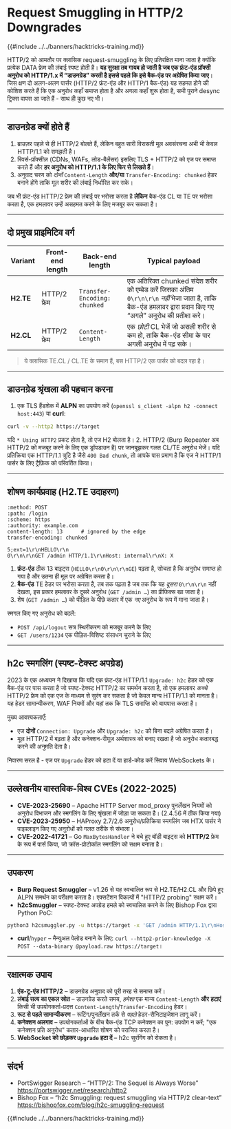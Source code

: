 # Request Smuggling in HTTP/2 Downgrades

{{#include ../../banners/hacktricks-training.md}}

HTTP/2 को आमतौर पर क्लासिक request-smuggling के लिए प्रतिरक्षित माना जाता है क्योंकि प्रत्येक DATA फ्रेम की लंबाई स्पष्ट होती है। **यह सुरक्षा तब गायब हो जाती है जब एक फ्रंट-एंड प्रॉक्सी अनुरोध को HTTP/1.x में “डाउनग्रेड” करती है इससे पहले कि इसे बैक-एंड पर अग्रेषित किया जाए**। जिस क्षण दो अलग-अलग पार्सर (HTTP/2 फ्रंट-एंड और HTTP/1 बैक-एंड) यह सहमत होने की कोशिश करते हैं कि एक अनुरोध कहाँ समाप्त होता है और अगला कहाँ शुरू होता है, सभी पुराने desync ट्रिक्स वापस आ जाते हैं - साथ ही कुछ नए भी।

---
## डाउनग्रेड क्यों होते हैं

1. ब्राउज़र पहले से ही HTTP/2 बोलते हैं, लेकिन बहुत सारी विरासती मूल अवसंरचना अभी भी केवल HTTP/1.1 को समझती है।
2. रिवर्स-प्रॉक्सीज़ (CDNs, WAFs, लोड-बैलेंसर) इसलिए TLS + HTTP/2 को एज पर समाप्त करते हैं और **हर अनुरोध को HTTP/1.1 के लिए फिर से लिखते हैं**।
3. अनुवाद चरण को *दोनों* `Content-Length` **और/या** `Transfer-Encoding: chunked` हेडर बनाने होंगे ताकि मूल शरीर की लंबाई निर्धारित कर सके।

जब भी फ्रंट-एंड HTTP/2 फ्रेम की लंबाई पर भरोसा करता है **लेकिन** बैक-एंड CL या TE पर भरोसा करता है, एक हमलावर उन्हें असहमत करने के लिए मजबूर कर सकता है।

---
## दो प्रमुख प्राइमिटिव वर्ग

| Variant | Front-end length | Back-end length | Typical payload |
|---------|-----------------|-----------------|-----------------|
| **H2.TE** | HTTP/2 फ्रेम | `Transfer-Encoding: chunked` | एक अतिरिक्त chunked संदेश शरीर को एम्बेड करें जिसका अंतिम `0\r\n\r\n` *नहीं* भेजा जाता है, ताकि बैक-एंड हमलावर द्वारा प्रदान किए गए “अगले” अनुरोध की प्रतीक्षा करे। |
| **H2.CL** | HTTP/2 फ्रेम | `Content-Length` | एक *छोटी* CL भेजें जो असली शरीर से कम हो, ताकि बैक-एंड सीमा के पार अगली अनुरोध में पढ़ सके। |

> ये क्लासिक TE.CL / CL.TE के समान हैं, बस HTTP/2 एक पार्सर को बदल रहा है।

---
## डाउनग्रेड श्रृंखला की पहचान करना

1. एक TLS हैंडशेक में **ALPN** का उपयोग करें (`openssl s_client -alpn h2 -connect host:443`) या **curl**:
```bash
curl -v --http2 https://target
```
यदि `* Using HTTP2` प्रकट होता है, तो एज H2 बोलता है।
2. HTTP/2 (Burp Repeater अब HTTP/2 को मजबूर करने के लिए एक ड्रॉपडाउन है) पर जानबूझकर गलत CL/TE अनुरोध भेजें। यदि प्रतिक्रिया एक HTTP/1.1 त्रुटि है जैसे `400 Bad chunk`, तो आपके पास प्रमाण है कि एज ने HTTP/1 पार्सर के लिए ट्रैफ़िक को परिवर्तित किया।

---
## शोषण कार्यप्रवाह (H2.TE उदाहरण)
```http
:method: POST
:path: /login
:scheme: https
:authority: example.com
content-length: 13      # ignored by the edge
transfer-encoding: chunked

5;ext=1\r\nHELLO\r\n
0\r\n\r\nGET /admin HTTP/1.1\r\nHost: internal\r\nX: X
```
1. **फ्रंट-एंड** ठीक 13 बाइट्स (`HELLO\r\n0\r\n\r\nGE`) पढ़ता है, सोचता है कि अनुरोध समाप्त हो गया है और उतना ही मूल पर अग्रेषित करता है।
2. **बैक-एंड** TE हेडर पर भरोसा करता है, तब तक पढ़ता है जब तक कि यह *दूसरा* `0\r\n\r\n` नहीं देखता, इस प्रकार हमलावर के दूसरे अनुरोध (`GET /admin …`) का प्रीफिक्स खा जाता है।
3. शेष (`GET /admin …`) को पीड़ित के पीछे कतार में एक *नए* अनुरोध के रूप में माना जाता है।

स्मगल किए गए अनुरोध को बदलें:
* `POST /api/logout` सत्र स्थिरीकरण को मजबूर करने के लिए
* `GET /users/1234` एक पीड़ित-विशिष्ट संसाधन चुराने के लिए

---
## h2c स्मगलिंग (स्पष्ट-टेक्स्ट अपग्रेड)

2023 के एक अध्ययन ने दिखाया कि यदि एक फ्रंट-एंड HTTP/1.1 `Upgrade: h2c` हेडर को एक बैक-एंड पर पास करता है जो स्पष्ट-टेक्स्ट HTTP/2 का समर्थन करता है, तो एक हमलावर *कच्चे* HTTP/2 फ्रेम को एक एज के माध्यम से सुरंग कर सकता है जो केवल मान्य HTTP/1.1 को मानता है। यह हेडर सामान्यीकरण, WAF नियमों और यहां तक कि TLS समाप्ति को बायपास करता है।

मुख्य आवश्यकताएँ:
* एज **दोनों** `Connection: Upgrade` और `Upgrade: h2c` को बिना बदले अग्रेषित करता है।
* मूल HTTP/2 में बढ़ता है और कनेक्शन-रीयूज़ अर्थशास्त्र को बनाए रखता है जो अनुरोध कतारबद्ध करने की अनुमति देता है।

निवारण सरल है - एज पर `Upgrade` हेडर को हटा दें या हार्ड-कोड करें सिवाय WebSockets के।

---
## उल्लेखनीय वास्तविक-विश्व CVEs (2022-2025)

* **CVE-2023-25690** – Apache HTTP Server mod_proxy पुनर्लेखन नियमों को अनुरोध विभाजन और स्मगलिंग के लिए श्रृंखला में जोड़ा जा सकता है। (2.4.56 में ठीक किया गया)
* **CVE-2023-25950** – HAProxy 2.7/2.6 अनुरोध/प्रतिक्रिया स्मगलिंग जब HTX पार्सर ने पाइपलाइन किए गए अनुरोधों को गलत तरीके से संभाला।
* **CVE-2022-41721** – Go `MaxBytesHandler` ने बचे हुए बॉडी बाइट्स को **HTTP/2** फ्रेम के रूप में पार्स किया, जो क्रॉस-प्रोटोकॉल स्मगलिंग को सक्षम बनाता है।

---
## उपकरण

* **Burp Request Smuggler** – v1.26 से यह स्वचालित रूप से H2.TE/H2.CL और छिपे हुए ALPN समर्थन का परीक्षण करता है। एक्सटेंशन विकल्पों में "HTTP/2 probing" सक्षम करें।
* **h2cSmuggler** – स्पष्ट-टेक्स्ट अपग्रेड हमले को स्वचालित करने के लिए Bishop Fox द्वारा Python PoC:
```bash
python3 h2csmuggler.py -u https://target -x 'GET /admin HTTP/1.1\r\nHost: target\r\n\r\n'
```
* **curl**/`hyper` – मैन्युअल पेलोड बनाने के लिए: `curl --http2-prior-knowledge -X POST --data-binary @payload.raw https://target`।

---
## रक्षात्मक उपाय

1. **एंड-टू-एंड HTTP/2** – डाउनग्रेड अनुवाद को पूरी तरह से समाप्त करें।
2. **लंबाई सत्य का एकल स्रोत** – डाउनग्रेड करते समय, *हमेशा* एक मान्य `Content-Length` **और** **हटाएं** किसी भी उपयोगकर्ता-प्रदत्त `Content-Length`/`Transfer-Encoding` हेडर।
3. **रूट से पहले सामान्यीकरण** – रूटिंग/पुनर्लेखन तर्क से *पहले* हेडर-सैनिटाइजेशन लागू करें।
4. **कनेक्शन अलगाव** – उपयोगकर्ताओं के बीच बैक-एंड TCP कनेक्शन का पुन: उपयोग न करें; "एक कनेक्शन प्रति अनुरोध" कतार-आधारित शोषण को पराजित करता है।
5. **WebSocket को छोड़कर `Upgrade` हटा दें** – h2c सुरंगिंग को रोकता है।

---
## संदर्भ

* PortSwigger Research – “HTTP/2: The Sequel is Always Worse” <https://portswigger.net/research/http2>
* Bishop Fox – “h2c Smuggling: request smuggling via HTTP/2 clear-text” <https://bishopfox.com/blog/h2c-smuggling-request>

{{#include ../../banners/hacktricks-training.md}}
